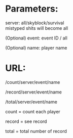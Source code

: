 # Parameters:
server: all/skyblock/survival  
mistyped shits will become all

(Optional) event: event ID / all

(Optional) name: player name

# URL:
/count/server/event/name

/record/server/event/name

/total/server/event/name


count = count each player

record = see record

total = total number of record